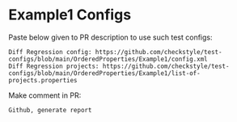 # Example1 Configs
Paste below given to PR description to use such test configs:
```
Diff Regression config: https://github.com/checkstyle/test-configs/blob/main/OrderedProperties/Example1/config.xml
Diff Regression projects: https://github.com/checkstyle/test-configs/blob/main/OrderedProperties/Example1/list-of-projects.properties
```
Make comment in PR:
```
Github, generate report
```
